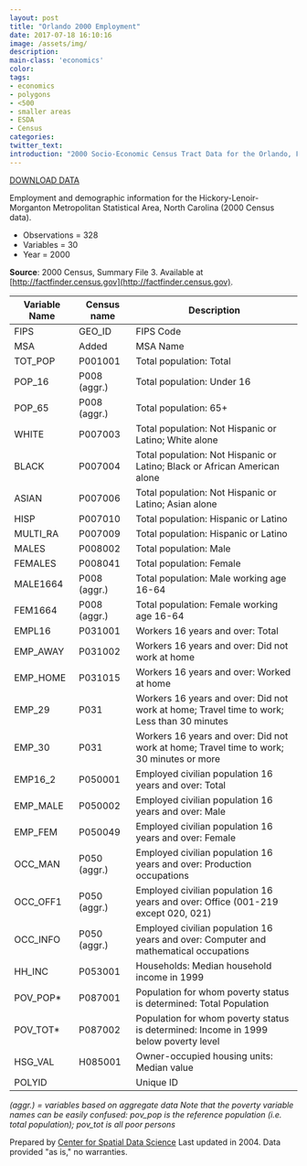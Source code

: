 ```yaml
---
layout: post
title: "Orlando 2000 Employment"
date: 2017-07-18 16:10:16
image: /assets/img/
description:
main-class: 'economics'
color:
tags:
- economics
- polygons
- <500
- smaller areas
- ESDA
- Census
categories:
twitter_text:
introduction: "2000 Socio-Economic Census Tract Data for the Orlando, FL Metro Area."
---
```


<script>
var map = L.map('map');
L.tileLayer('https://api.tiles.mapbox.com/v4/{id}/{z}/{x}/{y}.png?access_token=pk.eyJ1IjoibWFwYm94IiwiYSI6ImNpejY4NXVycTA2emYycXBndHRqcmZ3N3gifQ.rJcFIG214AriISLbB6B5aw', { <!--this is the URL for the Nepal Geojson-->
maxZoom: 18,
attribution: 'Map data &copy; <a href="http://openstreetmap.org">OpenStreetMap</a> contributors, ' +
'<a href="http://creativecommons.org/licenses/by-sa/2.0/">CC-BY-SA</a>, ' +
'Imagery © <a href="http://mapbox.com">Mapbox</a>',
id: 'mapbox.light'
}).addTo(map);

map.scrollWheelZoom.disable();
map.touchZoom.disable();
var enableMapInteraction = function () {
map.scrollWheelZoom.enable();
map.touchZoom.enable();
}
$('#map').on('click touch', enableMapInteraction);
$('#map').on('mouseout', function(){ map.scrollWheelZoom.disable();});

var smallIcon = L.icon({
iconUrl: 'http://www.hckrecruitment.nic.in/images/blue.png',
iconSize: [16, 16], // size of the icon
});

function onEachFeature(feature, layer) {
//console.log(feature);
var txt = "";
for (var fname in feature.properties) {
txt += fname;
txt += " : ";
txt += feature.properties[fname];
txt += "<br/>";
}
layer.bindPopup(txt);
}


// load GeoJSON from an external file
// load GeoJSON from an external file
$.getJSON("../data/orlando1.geojson",function(data){
// add GeoJSON layer to the map once the file is loaded
var json = L.geoJson(data, {
pointToLayer: function(feature, latlng) {

return L.marker(latlng, {
icon: smallIcon
});
},
onEachFeature: onEachFeature
});
json.addTo(map);
map.fitBounds(json.getBounds());
});

</script>

[DOWNLOAD DATA](../data/OrlandoMSA.zip)


Employment and demographic information for the Hickory-Lenoir-Morganton Metropolitan Statistical Area, North Carolina (2000 Census data).

* Observations = 328
* Variables = 30
* Year = 2000

**Source**: 2000 Census, Summary File 3. Available at [http://factfinder.census.gov](http://factfinder.census.gov).


|Variable Name| Census name| Description|
|---|---|---|
|	FIPS 	|	GEO_ID	|	 FIPS Code	|
|	MSA	|	Added	|	MSA Name	|
|	TOT_POP 	|	P001001 	|	Total population: Total	|
|	POP_16	|	P008 (aggr.)	|	Total population: Under 16	|
|	POP_65	|	P008 (aggr.)	|	Total population: 65+	|
|	WHITE 	|	P007003	|	 Total population: Not Hispanic or Latino; White alone	|
|	BLACK 	|	P007004	|	 Total population: Not Hispanic or Latino; Black or African American alone	|
|	ASIAN	|	 P007006	|	 Total population: Not Hispanic or Latino; Asian alone	|
|	HISP	|	P007010	|	Total population: Hispanic or Latino	|
|	MULTI_RA	|	P007009	|	Total population: Hispanic or Latino	|
|	MALES 	|	P008002 	|	Total population: Male	|
|	FEMALES 	|	P008041 	|	Total population: Female	|
|	MALE1664	|	P008 (aggr.)	|	Total population: Male working age 16-64	|
|	FEM1664	|	P008 (aggr.)	|	Total population: Female working age 16-64	|
|	EMPL16 	|	P031001	|	 Workers 16 years and over: Total	|
|	EMP_AWAY 	|	P031002	|	 Workers 16 years and over: Did not work at home	|
|	EMP_HOME 	|	P031015	|	 Workers 16 years and over: Worked at home	|
|	EMP_29	|	P031 	|	Workers 16 years and over: Did not work at home; Travel time to work; Less than 30 minutes	|
|	EMP_30	|	P031 	|	Workers 16 years and over: Did not work at home; Travel time to work; 30 minutes or more	|
|	EMP16_2	|	P050001	|	 Employed civilian population 16 years and over: Total	|
|	EMP_MALE	|	P050002 	|	Employed civilian population 16 years and over: Male	|
|	EMP_FEM	|	P050049 	|	Employed civilian population 16 years and over: Female	|
|	OCC_MAN	|	P050 (aggr.)	|	 Employed civilian population 16 years and over: Production occupations	|
|	OCC_OFF1	|	P050 (aggr.)	|	 Employed civilian population 16 years and over: Office (001-219 except 020, 021)	|
|	OCC_INFO	|	P050 (aggr.)	|	 Employed civilian population 16 years and over: Computer and mathematical occupations	|
|	HH_INC	|	P053001 	|	Households: Median household income in 1999	|
|	POV_POP*	|	P087001 	|	Population for whom poverty status is determined: Total Population	|
|	POV_TOT*	|	P087002 	|	Population for whom poverty status is determined: Income in 1999 below poverty level	|
|	HSG_VAL	|	H085001	|	Owner-occupied housing units: Median value	|
|	POLYID	|		|	Unique ID	|

*(aggr.) = variables based on aggregate data*
*Note that the poverty variable names can be easily confused: pov_pop is the reference population (i.e. total population); pov_tot is all poor persons*

Prepared by [Center for Spatial Data Science](https://spatial.uchicago.edu/) Last updated in 2004. Data provided "as is," no warranties.